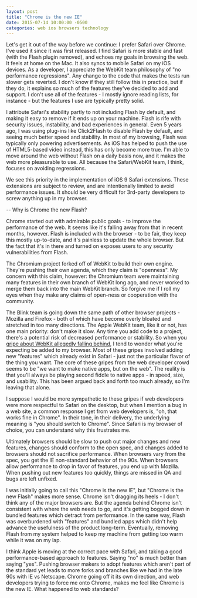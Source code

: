 ```yaml
---
layout: post
title: "Chrome is the new IE"
date: 2015-07-14 10:00:00 -0500
categories: web ios browsers technology
---
```


Let's get it out of the way before we continue: I prefer Safari over Chrome. I've used it since it was first released. I find Safari is more stable and fast (with the Flash plugin removed), and echoes my goals in browsing the web. It feels at home on the Mac. It also syncs to mobile Safari on my iOS devices. As a developer, I appreciate the WebKit team philosophy of "no performance regressions". Any change to the code that makes the tests run slower gets reverted. I don't know if they still follow this in practice, but if they do, it explains so much of the features they've decided to add and support. I don't use all of the features - I mostly ignore reading lists, for instance - but the features I use are typically pretty solid.

I attribute Safari's stability partly to not including Flash by default, and making it easy to remove if it ends up on your machine. Flash is rife with security issues, instability, and bad experiences in general. Even 5 years ago, I was using plug-ins like Click2Flash to disable Flash by default, and seeing much better speed and stability. In most of my browsing, Flash was typically only powering advertisements. As iOS has helped to push the use of HTML5-based video instead, this has only become more true. I'm able to move around the web without Flash on a daily basis now, and it makes the web more pleasurable to use. All because the Safari/WebKit team, I think, focuses on avoiding regressions.

We see this priority in the implementation of iOS 9 Safari extensions. These extensions are subject to review, and are intentionally limited to avoid performance issues. It should be very difficult for 3rd-party developers to screw anything up in my browser.

-- Why is Chrome the new Flash?

Chrome started out with admirable public goals - to improve the performance of the web. It seems like it's falling away from that in recent months, however. Flash is included with the browser - to be fair, they keep this mostly up-to-date, and it's painless to update the whole browser. But the fact that it's in there and turned on exposes users to any security vulnerabilities from Flash.

The Chromium project forked off of WebKit to build their own engine. They're pushing their own agenda, which they claim is "openness". My concern with this claim, however: the Chromium team were maintaining many features in their own branch of WebKit long ago, and never worked to merge them back into the main WebKit branch. So forgive me if I roll my eyes when they make any claims of open-ness or cooperation with the community.

The Blink team is going down the same path of other browser projects - Mozilla and Firefox - both of which have become overly bloated and stretched in too many directions. The Apple WebKit team, like it or not, has one main priority: don't make it slow. Any time you add code to a project, there's a potential risk of decreased performance or stability. So when you [gripe about WebKit allegedly falling behind](http://nolanlawson.com/2015/06/30/safari-is-the-new-ie/), I tend to wonder what you're expecting be added to my browser. Most of these gripes involved adding new "features" which already exist in Safari - just not the particular flavor of the thing you want. The core of these gripes from the web developer crowd seems to be "we want to make native apps, but on the web". The reality is that you'll always be playing second fiddle to native apps - in speed, size, and usability. This has been argued back and forth too much already, so I'm leaving that alone.

I suppose I would be more sympathetic to these gripes if web developers were more respectful to Safari on the desktop, but when I mention a bug in a web site, a common response I get from web developers is, "oh, that works fine in Chrome". In their tone, in their delivery, the underlying meaning is "you should switch to Chrome". Since Safari is my browser of choice, you can understand why this frustrates me.

Ultimately browsers should be slow to push out major changes and new features, changes should conform to the open spec, and changes added to browsers should not sacrifice performance. When browsers vary from the spec, you get the IE non-standard behavior of the 90s. When browsers allow performance to drop in favor of features, you end up with Mozilla. When pushing out new features too quickly, things are missed in QA and bugs are left unfixed.

I was initially going to call this "Chrome is the new IE", but "Chrome is the new Flash" makes more sense. Chrome isn't dragging its heels - I don't think any of the major browsers are. But the agenda behind Chrome isn't consistent with where the web needs to go, and it's getting bogged down in bundled features which detract from performance. In the same way, Flash was overburdened with "features" and bundled apps which didn't help advance the usefulness of the product long-term. Eventually, removing Flash from my system helped to keep my machine from getting too warm while it was on my lap.

I think Apple is moving at the correct pace with Safari, and taking a good performance-based approach to features. Saying "no" is much better than saying "yes". Pushing browser makers to adopt features which aren't part of the standard yet leads to more forks and branches like we had in the late 90s with IE vs Netscape. Chrome going off it its own direction, and web developers trying to force me onto Chrome, makes me feel like Chrome is the new IE. What happened to web standards?
